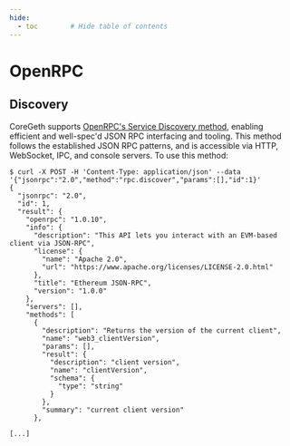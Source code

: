 ```yaml
---
hide:
  - toc        # Hide table of contents
---
```


# OpenRPC

## Discovery

CoreGeth supports [OpenRPC's Service Discovery method](https://spec.open-rpc.org/#service-discovery-method), enabling efficient and well-spec'd JSON RPC interfacing and tooling. This method follows the established JSON RPC patterns, and is accessible via HTTP, WebSocket, IPC, and console servers. To use this method:
```shell
$ curl -X POST -H 'Content-Type: application/json' --data '{"jsonrpc":"2.0","method":"rpc.discover","params":[],"id":1}'
{
  "jsonrpc": "2.0",
  "id": 1,
  "result": {
    "openrpc": "1.0.10",
    "info": {
      "description": "This API lets you interact with an EVM-based client via JSON-RPC",
      "license": {
        "name": "Apache 2.0",
        "url": "https://www.apache.org/licenses/LICENSE-2.0.html"
      },
      "title": "Ethereum JSON-RPC",
      "version": "1.0.0"
    },
    "servers": [],
    "methods": [
      {
        "description": "Returns the version of the current client",
        "name": "web3_clientVersion",
        "params": [],
        "result": {
          "description": "client version",
          "name": "clientVersion",
          "schema": {
            "type": "string"
          }
        },
        "summary": "current client version"
      },

[...]
```
